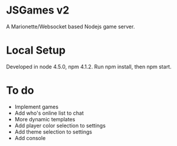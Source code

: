 # JSGames v2
A Marionette/Websocket based Nodejs game server.

# Local Setup
Developed in node 4.5.0, npm 4.1.2.
Run npm install, then npm start.

# To do
- Implement games
- Add who's online list to chat
- More dynamic templates
- Add player color selection to settings
- Add theme selection to settings
- Add console
